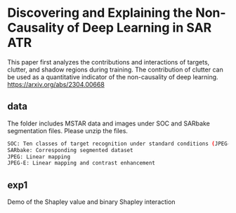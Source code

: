 # Discovering and Explaining the Non-Causality of Deep Learning in SAR ATR

This paper first analyzes the contributions and interactions of targets, clutter, and shadow regions during training. The contribution of clutter can be used as a quantitative indicator of the non-causality of deep learning. 
https://arxiv.org/abs/2304.00668

## data
The folder includes MSTAR data and images under SOC and SARbake segmentation files. Please unzip the files.

```bash
SOC: Ten classes of target recognition under standard conditions (JPEG-E)  
SARbake: Corresponding segmented dataset  
JPEG: Linear mapping  
JPEG-E: Linear mapping and contrast enhancement  
```

## exp1
Demo of the Shapley value and binary Shapley interaction
